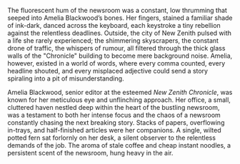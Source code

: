 The fluorescent hum of the newsroom was a constant, low thrumming that seeped into Amelia Blackwood’s bones.  Her fingers, stained a familiar shade of ink-dark, danced across the keyboard, each keystroke a tiny rebellion against the relentless deadlines.  Outside, the city of New Zenith pulsed with a life she rarely experienced; the shimmering skyscrapers, the constant drone of traffic, the whispers of rumour, all filtered through the thick glass walls of the "Chronicle" building to become mere background noise.  Amelia, however, existed in a world of words, where every comma counted, every headline shouted, and every misplaced adjective could send a story spiraling into a pit of misunderstanding.

Amelia Blackwood, senior editor at the esteemed *New Zenith Chronicle*, was known for her meticulous eye and unflinching approach. Her office, a small, cluttered haven nestled deep within the heart of the bustling newsroom, was a testament to both her intense focus and the chaos of a newsroom constantly chasing the next breaking story. Stacks of papers, overflowing in-trays, and half-finished articles were her companions.  A single, wilted potted fern sat forlornly on her desk, a silent observer to the relentless demands of the job.  The aroma of stale coffee and cheap instant noodles, a persistent scent of the newsroom, hung heavy in the air.

